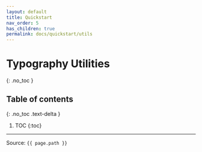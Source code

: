 ```yaml
---
layout: default
title: Quickstart
nav_order: 5
has_children: true
permalink: docs/quickstart/utils
---
```


# Typography Utilities
{: .no_toc }

## Table of contents
{: .no_toc .text-delta }

1. TOC
   {:toc}

---

Source: `{{ page.path }}`

